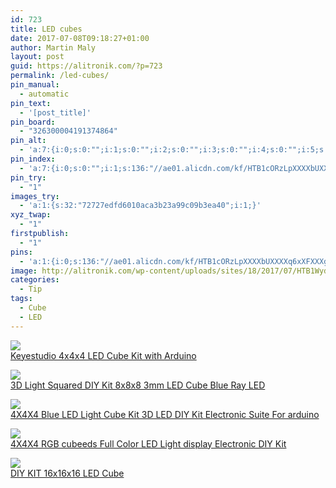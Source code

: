 ```yaml
---
id: 723
title: LED cubes
date: 2017-07-08T09:18:27+01:00
author: Martin Maly
layout: post
guid: https://alitronik.com/?p=723
permalink: /led-cubes/
pin_manual:
  - automatic
pin_text:
  - '[post_title]'
pin_board:
  - "326300004191374864"
pin_alt:
  - 'a:7:{i:0;s:0:"";i:1;s:0:"";i:2;s:0:"";i:3;s:0:"";i:4;s:0:"";i:5;s:0:"";i:6;s:0:"";}'
pin_index:
  - 'a:7:{i:0;s:0:"";i:1;s:136:"//ae01.alicdn.com/kf/HTB1cORzLpXXXXbUXXXXq6xXFXXXg/2017-NEW-font-b-keyestudio-b-font-4x4x4-font-b-LED-b-font-font-b-Cube.jpg_220x220.jpg";i:2;s:98:"http://alitronik.com/wp-content/uploads/sites/18/2017/07/HTB1WyduLpXXXXaDXpXXq6xXFXXXR-300x300.jpg";i:3;s:133:"//ae01.alicdn.com/kf/HTB1YrwBQVXXXXXbXFXXq6xXFXXXV/3D-Light-Squared-DIY-Kit-8x8x8-3mm-font-b-LED-b-font-font-b-Cube-b.jpg_220x220.jpg";i:4;s:138:"//ae01.alicdn.com/kf/HTB1LcgfPVXXXXceapXXq6xXFXXXp/Free-shipping-4X4X4-Blue-font-b-LED-b-font-Light-font-b-Cube-b-font-Kit.jpg_220x220.jpg";i:5;s:137:"//ae01.alicdn.com/kf/HTB1woKrQFXXXXXfXVXXq6xXFXXXH/zirrfa-NEW-3D-4X4X4-font-b-RGB-b-font-font-b-cubeeds-b-font-Full-Color.jpg_220x220.jpg";i:6;s:142:"//ae01.alicdn.com/kf/HTB1SCmxQFXXXXXOXFXXq6xXFXXXS/zirrfa-mini-Light-font-b-cubeeds-b-font-font-b-LED-b-font-Music-Spectrum-3D.jpg_220x220.jpg";}'
pin_try:
  - "1"
images_try:
  - 'a:1:{s:32:"72727edfd6010aca3b23a99c09b3ea40";i:1;}'
xyz_twap:
  - "1"
firstpublish:
  - "1"
pins:
  - 'a:1:{i:0;s:136:"//ae01.alicdn.com/kf/HTB1cORzLpXXXXbUXXXXq6xXFXXXg/2017-NEW-font-b-keyestudio-b-font-4x4x4-font-b-LED-b-font-font-b-Cube.jpg_220x220.jpg";}'
image: http://alitronik.com/wp-content/uploads/sites/18/2017/07/HTB1WyduLpXXXXaDXpXXq6xXFXXXR.jpg
categories:
  - Tip
tags:
  - Cube
  - LED
---
```

<a href="http://s.click.aliexpress.com/e/naYjIyj" target="_parent"><img src="//ae01.alicdn.com/kf/HTB1cORzLpXXXXbUXXXXq6xXFXXXg/2017-NEW-font-b-keyestudio-b-font-4x4x4-font-b-LED-b-font-font-b-Cube.jpg_220x220.jpg" /><span style="display: block;">Keyestudio 4x4x4 LED Cube Kit with Arduino</span></a>



<a href="http://s.click.aliexpress.com/e/QVF66UV" target="_parent"><img src="//ae01.alicdn.com/kf/HTB1YrwBQVXXXXXbXFXXq6xXFXXXV/3D-Light-Squared-DIY-Kit-8x8x8-3mm-font-b-LED-b-font-font-b-Cube-b.jpg_220x220.jpg" /><span style="display: block;">3D Light Squared DIY Kit 8x8x8 3mm LED Cube Blue Ray LED</span></a>

<a href="http://s.click.aliexpress.com/e/eAe2JaI" target="_parent"><img src="//ae01.alicdn.com/kf/HTB1LcgfPVXXXXceapXXq6xXFXXXp/Free-shipping-4X4X4-Blue-font-b-LED-b-font-Light-font-b-Cube-b-font-Kit.jpg_220x220.jpg" /><span style="display: block;">4X4X4 Blue LED Light Cube Kit 3D LED DIY Kit Electronic Suite For arduino</span></a>

<a href="http://s.click.aliexpress.com/e/7IUbIqr" target="_parent"><img src="//ae01.alicdn.com/kf/HTB1woKrQFXXXXXfXVXXq6xXFXXXH/zirrfa-NEW-3D-4X4X4-font-b-RGB-b-font-font-b-cubeeds-b-font-Full-Color.jpg_220x220.jpg" /><span style="display: block;">4X4X4 RGB cubeeds Full Color LED Light display Electronic DIY Kit</span></a>

<a href="http://s.click.aliexpress.com/e/ImQbA6A" target="_parent"><img src="//ae01.alicdn.com/kf/HTB1SCmxQFXXXXXOXFXXq6xXFXXXS/zirrfa-mini-Light-font-b-cubeeds-b-font-font-b-LED-b-font-Music-Spectrum-3D.jpg_220x220.jpg" /><span style="display: block;">DIY KIT 16x16x16 LED Cube</span></a>